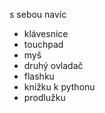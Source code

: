 s sebou navíc

- klávesnice
- touchpad
- myš
- druhý ovladač
- flashku
- knížku k pythonu
- prodlužku